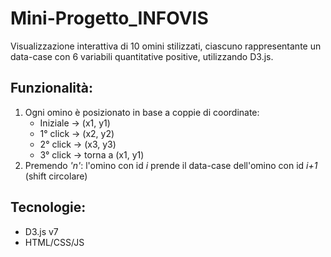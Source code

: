 # Mini-Progetto_INFOVIS
Visualizzazione interattiva di 10 omini stilizzati, ciascuno rappresentante un data-case con 6 variabili quantitative positive, utilizzando D3.js.

## Funzionalità:
1) Ogni omino è posizionato in base a coppie di coordinate:
   - Iniziale -> (x1, y1)
   - 1° click -> (x2, y2)
   - 2° click -> (x3, y3)
   - 3° click -> torna a (x1, y1)
2) Premendo *'n'*: l'omino con id *i* prende il data-case dell'omino con id *i+1* (shift circolare)

## Tecnologie:
* D3.js v7
* HTML/CSS/JS
